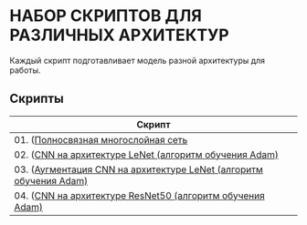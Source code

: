 # НАБОР СКРИПТОВ ДЛЯ РАЗЛИЧНЫХ АРХИТЕКТУР
Каждый скрипт подготавливает модель разной архитектуры для работы.

## Скрипты
| **Скрипт** |
| -------------------- |
| 01. ([Полносвязная многослойная сеть](https://github.com/urzumo/deep_learning_projects/tree/urzumo/resnet_faces) 
| 02. ([CNN на архитектуре LeNet (алгоритм обучения Adam)](https://github.com/urzumo/deep_learning_projects/tree/urzumo/resnet_faces) 
| 03. ([Аугментация CNN на архитектуре LeNet (алгоритм обучения Adam)](https://github.com/urzumo/deep_learning_projects/tree/urzumo/resnet_faces) 
| 04. ([CNN на архитектуре ResNet50 (алгоритм обучения Adam)](https://github.com/urzumo/deep_learning_projects/tree/urzumo/resnet_faces)
